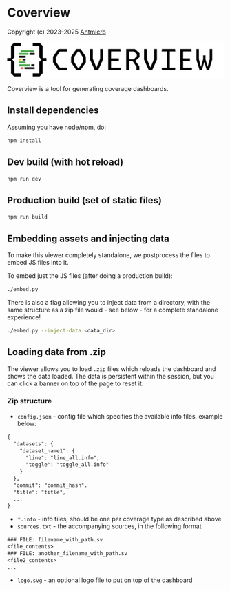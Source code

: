 # Coverview

Copyright (c) 2023-2025 [Antmicro](https://www.antmicro.com)

<picture>
  <source srcset="images/Coverview_logotype_black.png" media="(prefers-color-scheme: light)"/>
  <source srcset="images/Coverview_logotype_white.png" media="(prefers-color-scheme: dark)"/>
  <img src="images/Coverview_logotype_black.png"/>
</picture>

Coverview is a tool for generating coverage dashboards.

## Install dependencies

Assuming you have node/npm, do:

```sh
npm install
```

## Dev build (with hot reload)

```sh
npm run dev
```

## Production build (set of static files)

```sh
npm run build
```
## Embedding assets and injecting data

To make this viewer completely standalone, we postprocess the files to embed JS files into it.

To embed just the JS files (after doing a production build):

```sh
./embed.py
```

There is also a flag allowing you to inject data from a directory, with the same structure as a zip file would - see below - for a complete standalone experience!

```sh
./embed.py --inject-data <data_dir>
```

## Loading data from .zip

The viewer allows you to load `.zip` files which reloads the dashboard and shows the data loaded.
The data is persistent within the session, but you can click a banner on top of the page to reset it.

### Zip structure

* `config.json` - config file which specifies the available info files, example below:

```
{
  "datasets": {
    "dataset_name1": {
      "line": "line_all.info",
      "toggle": "toggle_all.info"
    }
  },
  "commit": "commit_hash".
  "title": "title",
  ...
}
```

* `*.info` - info files, should be one per coverage type as described above
* `sources.txt` - the accompanying sources, in the following format

```
### FILE: filename_with_path.sv
<file_contents>
### FILE: another_filename_with_path.sv
<file2_contents>
...
```

* `logo.svg` - an optional logo file to put on top of the dashboard
